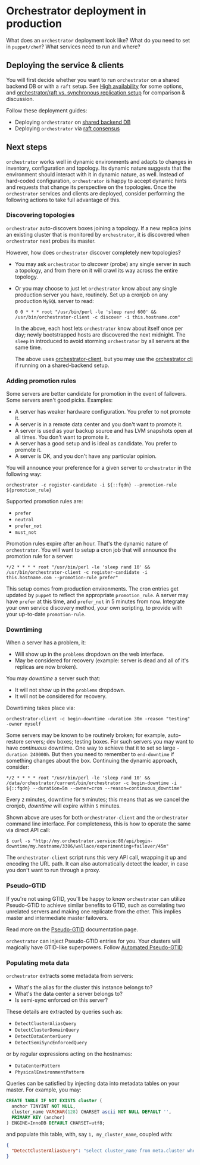 # Orchestrator deployment in production

What does an `orchestrator` deployment look like? What do you need to set in `puppet/chef`? What services need to run and where?

## Deploying the service & clients

You will first decide whether you want to run `orchestrator` on a shared backend DB or with a `raft` setup. See [High availability](high-availability.md) for some options, and [orchestrator/raft vs. synchronous replication setup](raft-vs-sync-repl.md) for comparison & discussion.

Follow these deployment guides:

- Deploying `orchestrator` on [shared backend DB](deployment-shared-backend.md)
- Deploying `orchestrator` via [raft consensus](deployment-raft.md)

## Next steps

`orchestrator` works well in dynamic environments and adapts to changes in inventory, configuration and topology. Its dynamic nature suggests that the environment should interact with it in dynamic nature, as well. Instead of hard-coded configuration, `orchestrator` is happy to accept dynamic hints and requests that change its perspective on the topologies. Once the `orchestrator` services and clients are deployed, consider performing the following actions to take full
advantage of this.

### Discovering topologies

`orchestrator` auto-discovers boxes joining a topology. If a new replica joins an existing cluster that is monitored by `orchestrator`, it is discovered when `orchestrator` next probes its master.

However, how does `orchestrator` discover completely new topologies?

- You may ask `orchestrator` to _discover_ (probe) any single server in such a topology, and from there on it will crawl its way across the entire topology.
- Or you may choose to just let `orchestrator` know about any single production server you have, routinely. Set up a cronjob on any production `MySQL` server to read:

  ```
  0 0 * * * root "/usr/bin/perl -le 'sleep rand 600' && /usr/bin/orchestrator-client -c discover -i this.hostname.com"
  ```

  In the above, each host lets `orchestrator` know about itself once per day; newly bootstrapped hosts are discovered the next midnight. The `sleep` in introduced to avoid storming `orchestrator` by all servers at the same time.

  The above uses [orchestrator-client](orchestrator-client.md), but you may use the [orchestrator cli](executing-via-command-line.md) if running on a shared-backend setup.

### Adding promotion rules

Some servers are better candidate for promotion in the event of failovers. Some servers aren't good picks. Examples:

- A server has weaker hardware configuration. You prefer to not promote it.
- A server is in a remote data center and you don't want to promote it.
- A server is used as your backup source and has LVM snapshots open at all times. You don't want to promote it.
- A server has a good setup and is ideal as candidate. You prefer to promote it.
- A server is OK, and you don't have any particular opinion.

You will announce your preference for a given server to `orchestrator` in the following way:

```
orchestrator -c register-candidate -i ${::fqdn} --promotion-rule ${promotion_rule}
```

Supported promotion rules are:

- `prefer`
- `neutral`
- `prefer_not`
- `must_not`

Promotion rules expire after an hour. That's the dynamic nature of `orchestrator`. You will want to setup a cron job that will announce the promotion rule for a server:

```
*/2 * * * * root "/usr/bin/perl -le 'sleep rand 10' && /usr/bin/orchestrator-client -c register-candidate -i this.hostname.com --promotion-rule prefer"
```

This setup comes from production environments. The cron entries get updated by `puppet` to reflect the appropriate `promotion_rule`. A server may have `prefer` at this time, and `prefer_not` in 5 minutes from now. Integrate your own service discovery method, your own scripting, to provide with your up-to-date `promotion-rule`.

### Downtiming

When a server has a problem, it:

- Will show up in the `problems` dropdown on the web interface.
- May be considered for recovery (example: server is dead and all of it's replicas are now broken).

You may _downtime_ a server such that:
- It will not show up in the `problems` dropdown.
- It will not be considered for recovery.

Downtiming takes place via:

```
orchestrator-client -c begin-downtime -duration 30m -reason "testing" -owner myself
```

Some servers may be known to be routinely broken; for example, auto-restore servers; dev boxes; testing boxes. For such servers you may want to have _continuous_ downtime. One way to achieve that it to set so large `-duration 240000h`. But then you need to remember to `end-downtime` if something changes about the box. Continuing the dynamic approach, consider:

```
*/2 * * * * root "/usr/bin/perl -le 'sleep rand 10' && /data/orchestrator/current/bin/orchestrator -c begin-downtime -i ${::fqdn} --duration=5m --owner=cron --reason=continuous_downtime"
```

Every `2` minutes, downtime for `5` minutes; this means that as we cancel the cronjob, _downtime_ will expire within `5` minutes.

Shown above are uses for both `orchestrator-client` and the `orchestrator` command line interface. For completeness, this is how to operate the same via direct API call:

```shell
$ curl -s "http://my.orchestrator.service:80/api/begin-downtime/my.hostname/3306/wallace/experimenting+failover/45m"
```

The `orchestrator-client` script runs this very API call, wrapping it up and encoding the URL path. It can also automatically detect the leader, in case you don't want to run through a proxy.

### Pseudo-GTID

If you're not using GTID, you'll be happy to know `orchestrator` can utilize Pseudo-GTID to achieve similar benefits to GTID, such as correlating two unrelated servers and making one replicate from the other. This implies master and intermediate master failovers.

Read more on the [Pseudo-GTID](pseudo-gtid.md) documentation page.

`orchestrator` can inject Pseudo-GTID entries for you. Your clusters will magically have GTID-like superpowers. Follow [Automated Pseudo-GTID](configuration-discovery-pseudo-gtid.md#automated-pseudo-gtid-injection)

### Populating meta data

`orchestrator` extracts some metadata from servers:
- What's the alias for the cluster this instance belongs to?
- What's the data center a server belongs to?
- Is semi-sync enforced on this server?

These details are extracted by queries such as:
- `DetectClusterAliasQuery`
- `DetectClusterDomainQuery`
- `DetectDataCenterQuery`
- `DetectSemiSyncEnforcedQuery`

or by regular expressions acting on the hostnames:
- `DataCenterPattern`
- `PhysicalEnvironmentPattern`

Queries can be satisfied by injecting data into metadata tables on your master. For example, you may:

```sql
CREATE TABLE IF NOT EXISTS cluster (
  anchor TINYINT NOT NULL,
  cluster_name VARCHAR(128) CHARSET ascii NOT NULL DEFAULT '',
  PRIMARY KEY (anchor)
) ENGINE=InnoDB DEFAULT CHARSET=utf8;
```

and populate this table, with, say `1, my_cluster_name`, coupled with:
```json
{
  "DetectClusterAliasQuery": "select cluster_name from meta.cluster where anchor=1"
}
```
